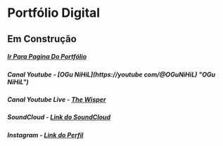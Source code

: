 # Portfólio Digital

## Em Construção

##### [Ir Para Pagina Do Portfólio](https://offnihil.github.io "Ir Para Pagina Do Portfólio")

##### Canal Youtube - [OGu NiHiL](https://youtube com/@OGuNiHiL) "OGu NiHiL")

##### Canal Youtube Live - [The Wisper](https://youtube.com/@thewisper "The Wisper")

##### SoundCloud - [Link do SoundCloud](https://soundcloud.com/ogunihil "Link do SoundCloud")

##### Instagram - [Link do Perfil](https://instagram.com/ola_nihil "Link do Perfil do Instagram")
